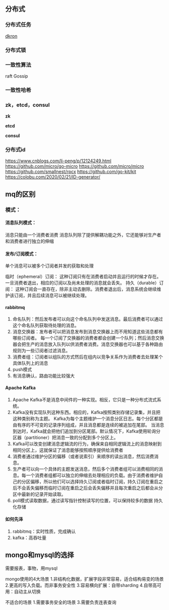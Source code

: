 ## 分布式
### 分布式任务
[dkron](https://github.com/distribworks/dkron)


### 分布式锁

### 一致性算法
raft
Gossip

### 一致性哈希

### zk，etcd，consul
**zk**

**etcd**

**consul**



### 分布式id
https://www.cnblogs.com/li-peng/p/12124249.html
https://github.com/micro/go-micro
https://github.com/micro/micro
https://github.com/smallnest/rpcx
https://github.com/go-kit/kit
https://colobu.com/2020/02/21/ID-generator/





## mq的区别

### 模式：

#### 消息队列模式： 
消息只能由一个消费者消费
消息队列除了提供解耦功能之外，它还能够对生产者和消费者进行独立的伸缩



#### 发布/订阅模式：
单个消息可以被多个订阅者并发的获取和处理

临时（ephemeral）订阅：
这种订阅只有在消费者启动并且运行的时候才存在。一旦消费者退出，相应的订阅以及尚未处理的消息就会丢失。
持久（durable）订阅：
这种订阅会一直存在，除非主动去删除。消费者退出后，消息系统会继续维护该订阅，并且后续消息可以被继续处理。

#### rabbitmq
1. 命名队列：然后发布者可以向这个命名队列中发送消息。最后消费者可以通过这个命名队列获取待处理的消息。
2. 消息交换器：发布者可以把消息发布到消息交换器上而不用知道这些消息都有哪些订阅者。
每一个订阅了交换器的消费者都会创建一个队列；然后消息交换器会把生产的消息放入队列以供消费者消费。消息交换器也可以基于各种路由规则为一些订阅者过滤消息。
3. 消费者组：订阅者以组队的方式然后在组内以竞争关系作为消费者去处理某个具体队列上的消息
4. push模式
5. 有消息确认，路由功能比较强大



#### Apache Kafka
1. Apache Kafka不是消息中间件的一种实现。相反，它只是一种分布式流式系统。
2. Kafka没有实现队列这种东西。相应的，Kafka按照类别存储记录集，并且把这种类别称为主题。
Kafka为每个主题维护一个消息分区日志。每个分区都是由有序的不可变的记录序列组成，并且消息都是连续的被追加在尾部。
当消息到达时，Kafka就会把他们追加到分区尾部。默认情况下，Kafka使用轮询分区器（partitioner）把消息一致的分配到多个分区上。
3. Kafka可以改变创建消息逻辑流的行为，确保来自相同逻辑流上的消息映射到相同分区上，这就保证了消息能够按照顺序提供给消费者
4. 消费者通过维护分区的偏移（或者说索引）来顺序的读出消息，然后消费消息。
5. 生产者可以向一个具体的主题发送消息，然后多个消费者组可以消费相同的消息。每一个消费者组都可以独立的伸缩去处理相应的负载。由于消费者维护自己的分区偏移，所以他们可以选择持久订阅或者临时订阅，持久订阅在重启之后不会丢失偏移而临时订阅在重启之后会丢失偏移并且每次重启之后都会从分区中最新的记录开始读取。
6. poll模式读取数据，通过读写指针控制读写的位置，可以保持较多的数据
持久化存储


#### 如何先泽
1. rabbitmq：实时性质，完成确认
2. kafka：高吞吐量



## mongo和mysql的选择

需要报表，事物，用mysql

mongo使用的4大场景
1.非结构化数据，扩展字段非常容易，适合结构易变的场景
2.更高的写入负载。而非事务安全性
3.容易横向扩展：自带sharding
4.自带高可用：自动主从切换

不适合的场景
1.需要事务安全的场景
3.需要负责连表查询





